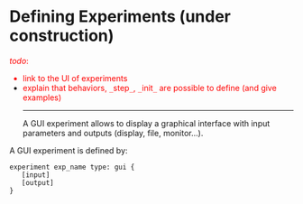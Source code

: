 
# Defining Experiments (under construction)
<font color='red'><i>todo</i>:<br>
<ul><li>link to the UI of experiments<br>
</li><li>explain that behaviors, <code>_</code>step<code>_</code>, <code>_</code>init<code>_</code> are possible to define (and give examples)<br>
</font>
<hr />
A GUI experiment allows to display a graphical interface with input parameters and outputs (display, file, monitor...).</li></ul>

A GUI experiment is defined by:

```
experiment exp_name type: gui {
   [input]
   [output]
}
```
